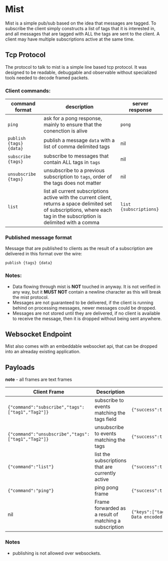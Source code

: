 # Mist

Mist is a simple pub/sub based on the idea that messages are tagged. To subscribe the client simply constructs a list of tags that it is interested in, and all messages that are tagged with ALL the tags are sent to the client. A client may have multiple subscriptions active at the same time.

## Tcp Protocol

The protocol to talk to mist is a simple line based tcp protocol. It was designed to be readable, debuggable and observable without specialized tools needed to decode framed packets.

### Client commands:

| command format | description | server response |
| --- | --- | --- |
| `ping` | ask for a pong response, mainly to ensure that the conenction is alive | `pong`
| `publish {tags} {data}` | publish a message `data` with a list of comma delimited tags | nil |
| `subscribe {tags}` | subscribe to messages that contain ALL tags in `tags` |  nil |
| `unsubscribe {tags}` | unsubscribe to a previous subscription to `tags`, order of the tags does not matter | nil |
| `list` | list all current subscriptions active with the current client, returns a space delimited set of subscriptions, where each tag in the subscription is delimited with a comma | `list {subscriptions}` |

### Published message format

Message that are published to clients as the result of a subscription are delivered in this format over the wire:

`publish {tags} {data}`

### Notes:

- Data flowing through mist is **NOT** touched in anyway. It is not verified in any way, but it **MUST NOT** contain a newline character as this will break the mist protocol.
- Messages are not guaranteed to be delivered, if the client is running behind on processing messages, newer messages could be dropped.
- Messages are not stored until they are delivered, if no client is available to receive the message, then it is dropped without being sent anywhere.

## Websocket Endpoint

Mist also comes with an embeddable websocket api, that can be dropped into an alreaday existing application.

## Payloads

**note** - all frames are text frames

| Client Frame | Description | Server Frame |
| --- | --- | --- |
| `{"command":"subscribe","tags":["tag1","Tag2"]}` | subscribe to events matching the tags field | `{"success":true,"command":"subscribe"}` |
| `{"command":"unsubscribe","tags":["tag1","Tag2"]}` | unsubscribe to events matching the tags | `{"success":true,"command":"unsubscribe"}` |
| `{"command":"list"}` | list the subscriptions that are currently active | `{"success":true,"command":"list"}` |
| `{"command":"ping"}` | ping pong frame | `{"success":true,"command":"ping"}` |
| nil | Frame forwarded as a result of matching a subscription | `{"keys":["tag1","tag2"],"data":"Opaque Data encoded as a json string"}` |


### Notes
- publishing is not allowed over websockets.